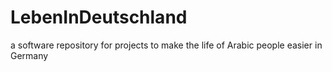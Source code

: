 # LebenInDeutschland 
a software repository for projects to make the life of Arabic people easier in Germany 
